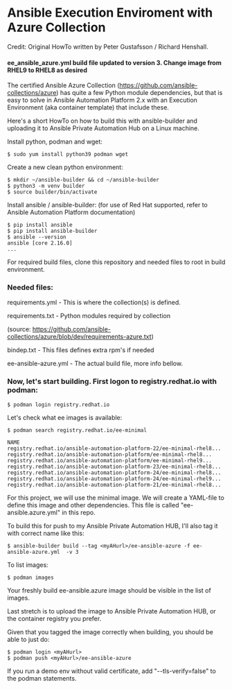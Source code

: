 # Ansible Execution Enviroment with Azure Collection

Credit: Original HowTo written by Peter Gustafsson / Richard Henshall.

#### ee_ansible_azure.yml build file updated to version 3. Change image from RHEL9 to RHEL8 as desired

The certified Ansible Azure Collection (https://github.com/ansible-collections/azure) has quite a few Python module dependencies, but that is easy to solve in Ansible Automation Platform 2.x with an Execution Environment (aka container template) that include these.

Here's a short HowTo on how to build this with ansible-builder and uploading it to Ansible Private Automation Hub on a Linux machine.

Install python, podman and wget:
```
$ sudo yum install python39 podman wget
```
Create a new clean python environment:
```
$ mkdir ~/ansible-builder && cd ~/ansible-builder
$ python3 -m venv builder
$ source builder/bin/activate
```
Install ansible / ansible-builder: (for use of Red Hat supported, refer to Ansible Automation Platform documentation)
```
$ pip install ansible
$ pip install ansible-builder
$ ansible --version
ansible [core 2.16.0]
...
```
For required build files, clone this repository and needed files to root in build environment.

### Needed files:

requirements.yml - This is where the collection(s) is defined.

requirements.txt - Python modules required by collection

(source: https://github.com/ansible-collections/azure/blob/dev/requirements-azure.txt)

bindep.txt - This files defines extra rpm's if needed

ee-ansible-azure.yml - The actual build file, more info bellow.

### Now, let's start building. First logon to registry.redhat.io with podman:
```
$ podman login registry.redhat.io
```
Let's check what ee images is available:
```
$ podman search registry.redhat.io/ee-minimal
```
```
NAME                                                               
registry.redhat.io/ansible-automation-platform-22/ee-minimal-rhel8...
registry.redhat.io/ansible-automation-platform/ee-minimal-rhel8...
registry.redhat.io/ansible-automation-platform/ee-minimal-rhel9...
registry.redhat.io/ansible-automation-platform-23/ee-minimal-rhel8...
registry.redhat.io/ansible-automation-platform-24/ee-minimal-rhel8...
registry.redhat.io/ansible-automation-platform-24/ee-minimal-rhel9...
registry.redhat.io/ansible-automation-platform-21/ee-minimal-rhel8...
```

For this project, we will use the minimal image. We will create a YAML-file to define this image and other dependencies. This file is called "ee-ansible.azure.yml" in this repo.

To build this for push to my Ansible Private Automation HUB, I'll also tag it with correct name like this:
```
$ ansible-builder build --tag <myAHurl>/ee-ansible-azure -f ee-ansible-azure.yml  -v 3
```
To list images:
```
$ podman images
```
Your freshly build ee-ansible.azure image should be visible in the list of images.

Last stretch is to upload the image to Ansible Private Automation HUB, or the container registry you prefer.

Given that you tagged the image correctly when building, you should be able to just do:
```
$ podman login <myAHurl>
$ podman push <myAHurl>/ee-ansible-azure
```
If you run a demo env without valid certificate, add "--tls-verify=false" to the podman statements.



